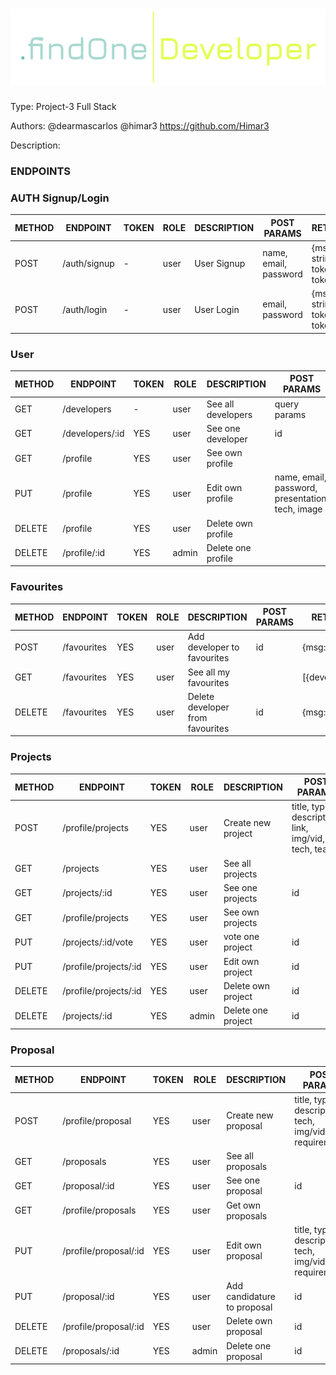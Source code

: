 # ![](https://raw.githubusercontent.com/Himar3/findOneDeveloper/main/Assets/findOneLogo5.png)

Type: Project-3 Full Stack

Authors: @dearmascarlos @himar3 https://github.com/Himar3

Description:


### ENDPOINTS

### AUTH Signup/Login

METHOD | ENDPOINT                    | TOKEN | ROLE | DESCRIPTION           | POST PARAMS                           | RETURNS
-------|-----------------------------|-------|------|-----------------------|---------------------------------------|-----------------------------
POST   | /auth/signup                | -     | user | User Signup           | name, email, password                 | {msg: string, token: token }
POST   | /auth/login                 | -     | user | User Login            | email, password                       | {msg: string, token: token }


### User 

METHOD | ENDPOINT                    | TOKEN | ROLE | DESCRIPTION           | POST PARAMS                           | RETURNS
-------|-----------------------------|-------|------|-----------------------|---------------------------------------|-----------------------------
GET    | /developers                 | -     | user | See all developers    | query params                          | [{developers}]
GET    | /developers/:id             | YES   | user | See one developer     | id                                    | {developer} 
GET    | /profile                    | YES   | user | See own profile       |                                       | {own profile} 
PUT    | /profile                    | YES   | user | Edit own profile      | name, email, password, presentation, tech, image | {own profile} 
DELETE | /profile                    | YES   | user | Delete own profile    |                                       | {msg: string} 
DELETE | /profile/:id                | YES   | admin| Delete one profile    |                                       | {msg: string}


### Favourites 

METHOD | ENDPOINT                    | TOKEN | ROLE | DESCRIPTION           | POST PARAMS                           | RETURNS
-------|-----------------------------|-------|------|-----------------------|---------------------------------------|-----------------------------
POST   | /favourites                 | YES   | user | Add developer to favourites|  id                              | {msg: string}
GET    | /favourites                 | YES   | user | See all my favourites |                                       | [{developers}]
DELETE | /favourites                 | YES   | user | Delete developer from favourites|  id                         | {msg: string}


### Projects 

METHOD | ENDPOINT                    | TOKEN | ROLE | DESCRIPTION           | POST PARAMS                           | RETURNS
-------|-----------------------------|-------|------|-----------------------|---------------------------------------|-----------------------------
POST   | /profile/projects           | YES   | user | Create new project    | title, type, description, link, img/vid, tech, team | {project}
GET    | /projects                   | YES   | user | See all projects      |                                       | [{projects}]
GET    | /projects/:id               | YES   | user | See one projects      | id                                    | {projects}
GET    | /profile/projects           | YES   | user | See own projects      |                                       | [{projects}]
PUT    | /projects/:id/vote          | YES   | user | vote one project      | id                                    | {msg: string}
PUT    | /profile/projects/:id       | YES   | user | Edit own project      | id                                    | {projects}
DELETE | /profile/projects/:id       | YES   | user | Delete own project    | id                                    | {msg: string}
DELETE | /projects/:id               | YES   | admin| Delete one project    | id                                    | {msg: string}


### Proposal

METHOD | ENDPOINT                    | TOKEN | ROLE | DESCRIPTION           | POST PARAMS                           | RETURNS
-------|-----------------------------|-------|------|-----------------------|---------------------------------------|-----------------------------
POST   | /profile/proposal           | YES   | user | Create new proposal   | title, type, description, tech, img/vid, requirements | {proposal}
GET    | /proposals                  | YES   | user | See all proposals     |                                       | [{proposal}]
GET    | /proposal/:id               | YES   | user | See one proposal      | id                                    | {proposal}
GET    | /profile/proposals          | YES   | user | Get own proposals     |                                       | {proposal}
PUT    | /profile/proposal/:id       | YES   | user | Edit own proposal     | title, type, description, tech, img/vid, requirements | {proposal}
PUT    | /proposal/:id               | YES   | user | Add candidature to proposal | id                              | {msg: string}
DELETE | /profile/proposal/:id       | YES   | user | Delete own proposal   | id                                    | {msg: string}
DELETE | /proposals/:id              | YES   | admin| Delete one proposal   | id                                    | {msg: string}

